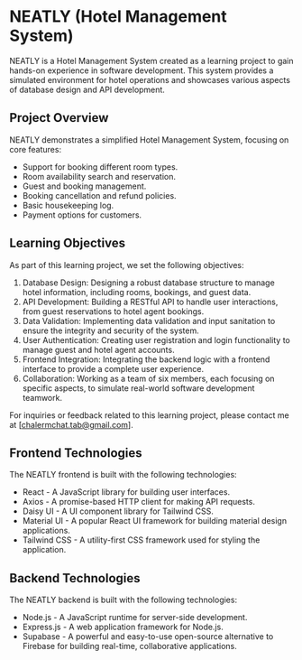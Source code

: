 # NEATLY (Hotel Management System)

NEATLY is a Hotel Management System created as a learning project to gain hands-on experience in software development. This system provides a simulated environment for hotel operations and showcases various aspects of database design and API development.

## Project Overview

NEATLY demonstrates a simplified Hotel Management System, focusing on core features:

- Support for booking different room types.
- Room availability search and reservation.
- Guest and booking management.
- Booking cancellation and refund policies.
- Basic housekeeping log.
- Payment options for customers.

## Learning Objectives

As part of this learning project, we set the following objectives:

1. Database Design: Designing a robust database structure to manage hotel information, including rooms, bookings, and guest data.
2. API Development: Building a RESTful API to handle user interactions, from guest reservations to hotel agent bookings.
3. Data Validation: Implementing data validation and input sanitation to ensure the integrity and security of the system.
4. User Authentication: Creating user registration and login functionality to manage guest and hotel agent accounts.
5. Frontend Integration: Integrating the backend logic with a frontend interface to provide a complete user experience.
6. Collaboration: Working as a team of six members, each focusing on specific aspects, to simulate real-world software development teamwork.

For inquiries or feedback related to this learning project, please contact me at [chalermchat.tab@gmail.com].

## Frontend Technologies

The NEATLY frontend is built with the following technologies:

- React - A JavaScript library for building user interfaces.
- Axios - A promise-based HTTP client for making API requests.
- Daisy UI - A UI component library for Tailwind CSS.
- Material UI - A popular React UI framework for building material design applications.
- Tailwind CSS - A utility-first CSS framework used for styling the application.

## Backend Technologies

The NEATLY backend is built with the following technologies:

- Node.js - A JavaScript runtime for server-side development.
- Express.js - A web application framework for Node.js.
- Supabase - A powerful and easy-to-use open-source alternative to Firebase for building real-time, collaborative applications.
